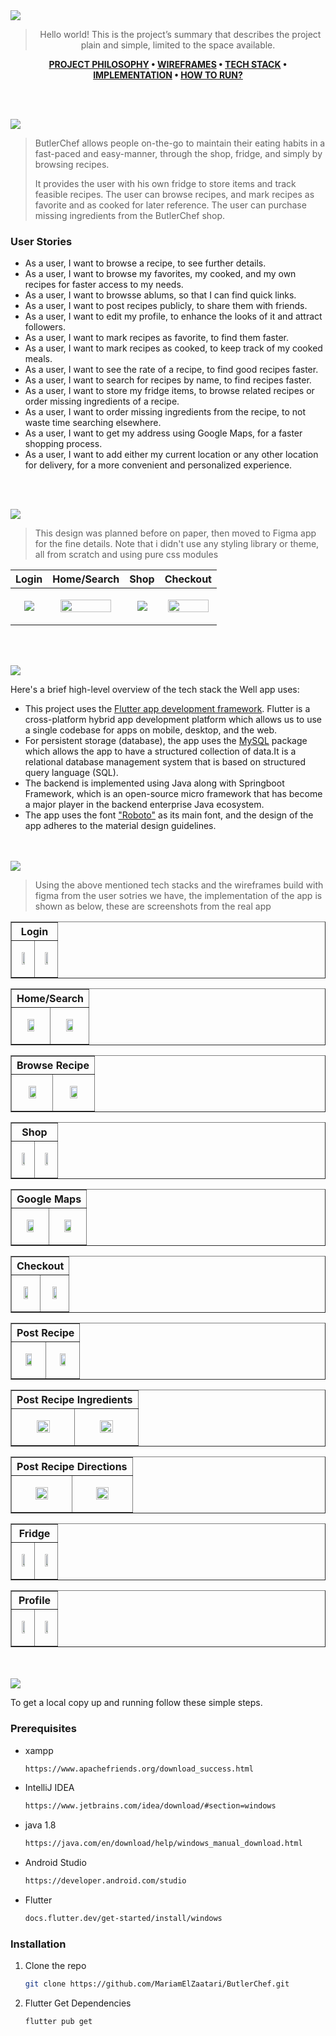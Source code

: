<img src="./readme/title1.svg"/>

<div align="center">

> Hello world! This is the project’s summary that describes the project plain and simple, limited to the space available.  

**[PROJECT PHILOSOPHY](https://github.com/MariamElZaatari/ButlerChef#-project-philosophy) • [WIREFRAMES](https://github.com/MariamElZaatari/ButlerChef#-wireframes) • [TECH STACK](https://github.com/MariamElZaatari/ButlerChef#-tech-stack) • [IMPLEMENTATION](https://github.com/MariamElZaatari/ButlerChef#-impplementation) • [HOW TO RUN?](https://github.com/MariamElZaatari/ButlerChef#-how-to-run)**

</div>

<br><br>


<img src="./readme/title2.svg"/>

> ButlerChef allows people on-the-go to maintain their eating habits in a fast-paced and easy-manner, through the shop, fridge, and simply by browsing recipes.
> 
> It provides the user with his own fridge to store items and track feasible recipes.
> The user can browse recipes, and mark recipes as favorite and as cooked for  later reference.
> The user can purchase missing ingredients from the ButlerChef shop.

### User Stories
- As a user, I want to browse a recipe, to see further details.
- As a user, I want to browse my favorites, my cooked, and my own recipes for faster access to my needs.
- As a user, I want to browsse ablums, so that I can find quick links.
- As a user, I want to post recipes publicly, to share them with friends.
- As a user, I want to edit my profile, to enhance the looks of it and attract followers.
- As a user, I want to mark recipes as favorite, to find them faster.
- As a user, I want to mark recipes as cooked, to keep track of my cooked meals.
- As a user, I want to see the rate of a recipe, to find good recipes faster.
- As a user, I want to search for recipes by name, to find recipes faster.
- As a user, I want to store my fridge items, to browse related recipes or order missing ingredients of a recipe.
- As a user, I want to order missing ingredients from the recipe, to not waste time searching elsewhere.
- As a user, I want to get my address using Google Maps, for a faster shopping process.
- As a user, I want to add either my current location or any other location for delivery, for a more convenient and personalized experience.







<br><br>

<img src="./readme/title3.svg"/>

> This design was planned before on paper, then moved to Figma app for the fine details.
Note that i didn't use any styling library or theme, all from scratch and using pure css modules

| Login  | Home/Search  | Shop | Checkout |
| ----| ----| ----| ----|
| <p align="center"> <img src="./readme/figma/login.png"/> </p>| <p align="center"> <img src="./readme/figma/home.png" height="87%" width="87%"/> </p>| <p align="center"> <img src="./readme/figma/shop.png"/> </p>| <p align="center"> <img src="./readme/figma/checkout.png" height="93%" width="93%"/> </p>




<br><br>

<img src="./readme/title4.svg"/>

Here's a brief high-level overview of the tech stack the Well app uses:

- This project uses the [Flutter app development framework](https://flutter.dev/). Flutter is a cross-platform hybrid app development platform which allows us to use a single codebase for apps on mobile, desktop, and the web.
- For persistent storage (database), the app uses the [MySQL](https://www.mysql.com/) package which allows the app to have a structured collection of data.It is a relational database management system that is based on structured query language (SQL).
- The backend is implemented using Java along with Springboot Framework, which is an open-source micro framework that has become a major player in the backend enterprise Java ecosystem.
- The app uses the font ["Roboto"](https://fonts.google.com/specimen/Work+Sans) as its main font, and the design of the app adheres to the material design guidelines.


<br><br>
<img src="./readme/title5.svg"/>

> Using the above mentioned tech stacks and the wireframes build with figma from the user sotries we have, the implementation of the app is shown as below, these are screenshots from the real app

<!-- Login -->
<table border="1" width="100%">
<tr>
  <th colspan=2> <b>Login</b></th>
</tr>
<tr>
  <td width="50%"><p align="center"> <img src="./readme/implementation/login.png" width="50%"/> </p></td>
  <td width="50%"><p align="center"> <img src="./readme/gif/login.gif" width="50%"/> </p></td>
</tr>
</table>

<!-- Home/Search -->
<table border="1" width="100%">
<tr>
  <th colspan=2> <b>Home/Search</b></th>
</tr>
<tr>
  <td width="50%"><p align="center"> <img src="./readme/implementation/home.png" width="50%"/> </p></td>
  <td width="50%"><p align="center"> <img src="./readme/gif/home.gif" width="50%"/> </p></td>
</tr>
</table>

<!-- Browse Recipe -->
<table border="1" width="100%">
<tr>
  <th colspan=2> <b>Browse Recipe</b></th>
</tr>
<tr>
  <td width="50%"><p align="center"> <img src="./readme/implementation/browseRecipe.png" width="50%"/> </p></td>
  <td width="50%"><p align="center"> <img src="./readme/gif/browseRecipe.gif" width="50%"/> </p></td>
</tr>
</table>

<!-- Shop -->
<table border="1" width="100%">
<tr>
  <th colspan=2> <b>Shop</b></th>
</tr>
<tr>
  <td width="50%"><p align="center"> <img src="./readme/implementation/shop.png" width="50%"/> </p></td>
  <td width="50%"><p align="center"> <img src="./readme/gif/shop.gif" width="50%"/> </p></td>
</tr>
</table>

<!-- Google Maps -->
<table border="1" width="100%">
<tr>
  <th colspan=2> <b>Google Maps</b></th>
</tr>
<tr>
  <td width="50%"><p align="center"> <img src="./readme/implementation/googleMaps.png" width="50%"/> </p></td>
  <td width="50%"><p align="center"> <img src="./readme/gif/googleMaps.gif" width="50%"/> </p></td>
</tr>
</table>

<!-- Checkout -->
<table border="1" width="100%">
<tr>
  <th colspan=2> <b>Checkout</b></th>
</tr>
<tr>
  <td width="50%"><p align="center"> <img src="./readme/implementation/checkout.png" width="50%"/> </p></td>
  <td width="50%"><p align="center"> <img src="./readme/gif/checkout.gif" width="50%"/> </p></td>
</tr>
</table>

<!-- Post Recipe -->
<table border="1" width="100%">
<tr>
  <th colspan=2> <b>Post Recipe</b></th>
</tr>
<tr>
  <td width="50%"><p align="center"> <img src="./readme/implementation/postRecipe.png" width="50%"/> </p></td>
  <td width="50%"><p align="center"> <img src="./readme/gif/postRecipe.gif" width="50%"/> </p></td>
</tr>
</table>

<!-- Post Recipe Ingredients -->
<table border="1" width="100%">
<tr>
  <th colspan=2> <b>Post Recipe Ingredients</b></th>
</tr>
<tr>
  <td width="50%"><p align="center"> <img src="./readme/implementation/postRecipeIngredient.png" width="50%"/> </p></td>
  <td width="50%"><p align="center"> <img src="./readme/gif/postRecipeIngredient.gif" width="50%"/> </p></td>
</tr>
</table>

<!-- Post Recipe Directions -->
<table border="1" width="100%">
<tr>
  <th colspan=2> <b>Post Recipe Directions</b></th>
</tr>
<tr>
  <td width="50%"><p align="center"> <img src="./readme/implementation/postRecipeDirection.png" width="50%"/> </p></td>
  <td width="50%"><p align="center"> <img src="./readme/gif/postRecipeDirection.gif" width="50%"/> </p></td>
</tr>
</table>

<!-- Fridge -->
<table border="1" width="100%">
<tr>
  <th colspan=2> <b>Fridge</b></th>
</tr>
<tr>
  <td width="50%"><p align="center"> <img src="./readme/implementation/fridge.png" width="50%"/> </p></td>
  <td width="50%"><p align="center"> <img src="./readme/gif/fridge.gif" width="50%"/> </p></td>
</tr>
</table>

<!-- Profile -->
<table border="1" width="100%">
<tr>
  <th colspan=2> <b>Profile</b></th>
</tr>
<tr>
  <td width="50%"><p align="center"> <img src="./readme/implementation/profile.png" width="50%"/> </p></td>
  <td width="50%"><p align="center"> <img src="./readme/gif/profile.gif" width="50%"/> </p></td>
</tr>
</table>


<br><br>
<img src="./readme/title6.svg"/>

To get a local copy up and running follow these simple steps.

### Prerequisites
* xampp
  ```sh
  https://www.apachefriends.org/download_success.html
  ```
* IntelliJ IDEA
  ```sh
  https://www.jetbrains.com/idea/download/#section=windows
  ```
* java 1.8
  ```sh
  https://java.com/en/download/help/windows_manual_download.html
  ```
* Android Studio
  ```sh
  https://developer.android.com/studio
  ```
* Flutter
  ```sh
  docs.flutter.dev/get-started/install/windows
  ```


### Installation

1. Clone the repo
   ```sh
   git clone https://github.com/MariamElZaatari/ButlerChef.git
   ```
2. Flutter Get Dependencies
   ```sh
   flutter pub get
   ```
